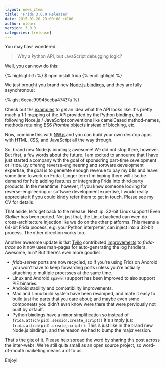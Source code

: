 ```yaml
---
layout: news_item
title: 'Frida 3.0.0 Released'
date: 2015-03-20 23:00:00 +0100
author: oleavr
version: 3.0.0
categories: [release]
---
```


You may have wondered:

> Why a Python API, but JavaScript debugging logic?

Well, you can now do this:

{% highlight sh %}
$ npm install frida
{% endhighlight %}

We just brought you brand new [Node.js bindings](https://github.com/frida/frida-node),
and they are fully asynchronous:

{% gist 6ecae99945ccba47427a %}

Check out the [examples](https://github.com/frida/frida-node/blob/46a5f92203ab86978a2af68d6c926d6d2b63fbe7/examples/interactive.js)
to get an idea what the API looks like. It's pretty much a 1:1 mapping of the
API provided by the Python bindings, but following Node.js / JavaScript
conventions like camelCased method-names, methods returning ES6 *Promise*
objects instead of blocking, etc.

Now, combine this with [NW.js](https://github.com/nwjs/nw.js/) and you can build
your own desktop apps with HTML, CSS, and JavaScript all the way through.

So, brand new Node.js bindings; awesome! We did not stop there, however.
But first, a few words about the future. I am excited to announce that I have
just started a company with the goal of sponsoring part-time development of
Frida. By offering reverse-engineering and software development expertise,
the goal is to generate enough revenue to pay my bills and leave some time
to work on Frida. Longer term I'm hoping there will also be demand for help
adding features or integrating Frida into third-party products.
In the meantime, however, if you know someone looking for reverse-engineering
or software development expertise, I would really appreciate it if you could
kindly refer them to get in touch. Please see [my CV](https://github.com/oleavr/cv/raw/master/oleavr.pdf)
for details.

That aside, let's get back to the release. Next up: 32-bit Linux support!
Even *Stalker* has been ported. Not just that, the Linux backend can even do
cross-architecture injection like we do on the other platforms. This means a
64-bit Frida process, e.g. your Python interpreter, can inject into a 32-bit
process. The other direction works too.

Another awesome update is that [Tyilo](https://github.com/Tyilo) contributed
[improvements](https://github.com/frida/frida-python/commit/daf1a310670588e5672af2205658598be342c2e2)
to *frida-trace* so it now uses man-pages for auto-generating the log handlers.
Awesome, huh? But there's even more goodies:

- *frida-server* ports are now recycled, so if you're using Frida on Android
  you won't have to keep forwarding ports unless you're actually attaching to
  multiple processes at the same time.
- Linux and Android `spawn()` support has been improved to also support PIE
  binaries.
- Android stability and compatibility improvements.
- Mac and Linux build system have been revamped, and make it easy to build just
  the parts that you care about; and maybe even some components you didn't even
  know were there that were previously not built by default.
- Python bindings have a minor simplification so instead of
  `frida.attach(pid).session.create_script()` it's simply just
  `frida.attach(pid).create_script()`. This is just like in the brand
  new Node.js bindings, and the reason we had to bump the major version.

That's the gist of it. Please help spread the word by sharing this post across
the inter-webs. We're still quite small as an open source project, so
word-of-mouth marketing means a lot to us.

Enjoy!
